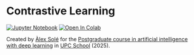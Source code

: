 # Contrastive Learning

[![Jupyter Notebook](https://img.shields.io/badge/Jupyter-Notebook-green.svg)](./lab_contrastive_todo.ipynb) [![Open In Colab](https://colab.research.google.com/assets/colab-badge.svg)](https://colab.research.google.com/github/telecombcn-dl/labs-all/blob/main/labs/contrastive_learning/lab_contrastive_todo.ipynb)

Created by [Àlex Solé](https://www.linkedin.com/in/alex-sole-gomez/) for the [Postgraduate course in artificial intelligence with deep learning](https://www.talent.upc.edu/ing/estudis/formacio/curs/310400/postgrau-artificial-intelligence-deep-learning/) in [UPC School](https://www.talent.upc.edu/ing/) (2025).

